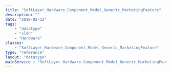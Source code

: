 ```yaml
---
title: "SoftLayer_Hardware_Component_Model_Generic_MarketingFeature"
description: ""
date: "2018-02-12"
tags:
    - "datatype"
    - "sldn"
    - "Hardware"
classes:
    - "SoftLayer_Hardware_Component_Model_Generic_MarketingFeature"
type: "reference"
layout: "datatype"
mainService : "SoftLayer_Hardware_Component_Model_Generic_MarketingFeature"
---
```

